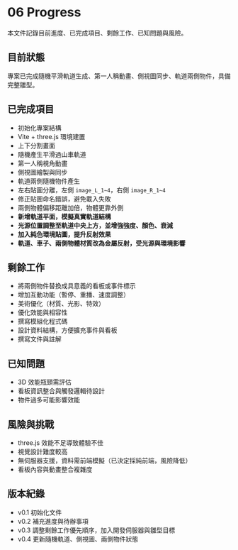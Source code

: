 # 06 Progress

本文件記錄目前進度、已完成項目、剩餘工作、已知問題與風險。

## 目前狀態
專案已完成隨機平滑軌道生成、第一人稱動畫、側視圖同步、軌道兩側物件，具備完整雛型。

## 已完成項目
- 初始化專案結構
- Vite + three.js 環境建置
- 上下分割畫面
- 隨機產生平滑過山車軌道
- 第一人稱視角動畫
- 側視圖繪製與同步
- 軌道兩側隨機物件產生
- 左右貼圖分離，左側 `image_L_1~4`，右側 `image_R_1~4`
- 修正貼圖命名錯誤，避免載入失敗
- 兩側物體偏移距離加倍，物體更靠外側
- **新增軌道平面，模擬真實軌道結構**
- **光源位置調整至軌道中央上方，並增強強度、顏色、衰減**
- **加入純色環境貼圖，提升反射效果**
- **軌道、車子、兩側物體材質改為金屬反射，受光源與環境影響**

## 剩餘工作
- 將兩側物件替換成具意義的看板或事件標示
- 增加互動功能（暫停、重播、速度調整）
- 美術優化（材質、光影、特效）
- 優化效能與相容性
- 撰寫模組化程式碼
- 設計資料結構，方便擴充事件與看板
- 撰寫文件與註解

## 已知問題
- 3D 效能瓶頸需評估
- 看板資訊整合與觸發邏輯待設計
- 物件過多可能影響效能

## 風險與挑戰
- three.js 效能不足導致體驗不佳
- 視覺設計難度較高
- 無伺服器支援，資料需前端模擬（已決定採純前端，風險降低）
- 看板內容與動畫整合複雜度

## 版本紀錄
- v0.1 初始化文件
- v0.2 補充進度與待辦事項
- v0.3 調整剩餘工作優先順序，加入開發伺服器與雛型目標
- v0.4 更新隨機軌道、側視圖、兩側物件狀態
